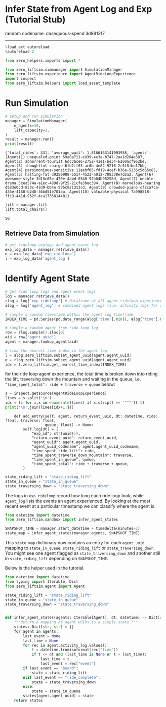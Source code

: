 # Infer State from Agent Log and Exp (Tutorial Stub)

random codename: obsequious-spend 3d8813f7

***


```python
%load_ext autoreload
%autoreload 2
```


```python
from zero_helpers.imports import * 
```


```python
from zero_liftsim.simmanager import SimulationManager
from zero_liftsim.experience import AgentRideLoopExperience
import inspect
from zero_liftsim.helpers import load_asset_template
```

# Run Simulation


```python
# setup and run simulation
manager = SimulationManager(
    n_agents=10,
    lift_capacity=2,
)
result = manager.run()
print(result)
```

    {'total_rides': 331, 'average_wait': 1.5166163141993958, 'agents': [Agent(1) unequaled-point 59a0a711-e839-4e3a-b747-2aa1d264e387, Agent(2) abhorrent-tourist 6dc3ace6-2752-41e1-be34-6260acf962be, Agent(3) thoughtful-charge 6fb2ff63-ac6b-4e82-9216-2c5f8fbe17bb, Agent(4) parsimonious-sensitive 11eebf05-fd19-4cef-b36a-5136c5d65c85, Agent(5) halting-fat d9250988-5517-4523-a012-708330e7d2a2, Agent(6) awesome-style 3d10c05e-470e-4abd-8540-92b84b95258d, Agent(7) unable-drama 5cea574a-a1ec-489d-9f25-21cfe3bec394, Agent(8) marvelous-hearing d583e0cd-853c-43d9-bb4e-595c821313cd, Agent(9) crowded-piano cf2ca7ca-436e-4160-b248-36bd51e701aa, Agent(10) valuable-physical 7a998518-ffc3-441d-952f-4ca173581440]}



```python
lift = manager.lift
lift.total_chairs()
```




    50



## Retrieve Data from Simulation


```python
# get rideloop explogs and agent event log
exp_log_data = manager.retrieve_data()
e = exp_log_data['exp_rideloop']
l = exp_log_data['agent_log']
```

# Identify Agent State


```python
# get ride loop logs and agent event logs
log = manager.retrieve_data()
rlog = log['exp_rideloop'] # dataframe of all agent rideloop experiences 
alog = log['agent_log'] # combined agent logs (i.e. activity logs for all agents)

# sample a random timestamp within the agent log timeframe
INDEX_TIME = pd.Series(pd.date_range(alog['time'].min(), alog['time'].max(), freq='1s')).sample().iloc[0]

# sample a random agent from ride loop log
row = rlog.sample().iloc[0]
aid = row['agent_uuid']
agent = manager.lookup_agent(aid)

# find the nearest time index in the agent log
l = alog.zero_liftsim.subset_agent_uuid(agent.agent_uuid)
e = rlog.zero_liftsim.subset_agent_uuid(agent.agent_uuid)
idx = l.zero_liftsim.get_nearest_time_index(INDEX_TIME)
```

for the ride loop agent experience, the total time is broken down into riding the lift, traversing down the mountain and waiting in the queue, i.e. `"time_spent_total": ride + traverse + queue` below: 


```python
s = inspect.getsource(AgentRideLoopExperience)
lines = s.split('\n')
idx = [i for i,x in enumerate(lines) if x.strip() == '"""'][-1]
print('\n'.join(lines[idx+1:]))
```

        def add_entry(self, agent, return_event_uuid, dt: datetime, ride: float, traverse: float, 
                      queue: float) -> None:
            self.log[dt] = {
                "exp_id": str(uuid()), 
                "return_event_uuid": return_event_uuid,
                "agent_uuid": agent.agent_uuid,
                "agent_uuid_codename": agent.agent_uuid_codename,
                "time_spent_ride_lift": ride,
                "time_spent_traverse_down_mountain": traverse,
                "time_spent_in_queue": queue,
                "time_spent_total": ride + traverse + queue,
            }
    



```python
state_riding_lift = "state_riding_lift"
state_in_queue = "state_in_queue"
state_traversing_down = "state_traversing_down"
```

The logs in ``exp_rideloop`` record how long each ride loop took, while
``agent_log`` lists the events an agent experienced. By looking at the most
recent event at a particular timestamp we can classify where the agent is.

```python
from datetime import datetime
from zero_liftsim.sandbox import infer_agent_states

SNAPSHOT_TIME = manager.start_datetime + timedelta(minutes=5)
state_map = infer_agent_states(manager.agents, SNAPSHOT_TIME)
```

This ``state_map`` dictionary now contains an entry for each ``agent_uuid``
mapping to ``state_in_queue``, ``state_riding_lift`` or ``state_traversing_down``.
You might see one agent flagged as ``state_traversing_down`` and another still in
``state_riding_lift`` depending on ``SNAPSHOT_TIME``.

Below is the helper used in the tutorial.

```python
from datetime import datetime
from typing import Iterable, Dict
from zero_liftsim.agent import Agent

state_riding_lift = "state_riding_lift"
state_in_queue = "state_in_queue"
state_traversing_down = "state_traversing_down"


def infer_agent_states(agents: Iterable[Agent], dt: datetime) -> Dict[str, str]:
    """Return a mapping of agent UUIDs to a simple state."""
    states: Dict[str, str] = {}
    for agent in agents:
        last_event = None
        last_time = None
        for rec in agent.activity_log.values():
            t = datetime.fromisoformat(rec["time"])
            if t <= dt and (last_time is None or t > last_time):
                last_time = t
                last_event = rec["event"]
        if last_event == "board":
            state = state_riding_lift
        elif last_event == "ride_complete":
            state = state_traversing_down
        else:
            state = state_in_queue
        states[agent.agent_uuid] = state
    return states
```
